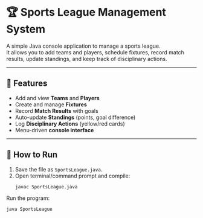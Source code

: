 # 🏆 Sports League Management System
A simple Java console application to manage a sports league.  
It allows you to add teams and players, schedule fixtures, record match results, update standings, and keep track of disciplinary actions.  

---

## 📌 Features
- Add and view **Teams** and **Players**
- Create and manage **Fixtures**
- Record **Match Results** with goals
- Auto-update **Standings** (points, goal difference)
- Log **Disciplinary Actions** (yellow/red cards)
- Menu-driven **console interface**

---

## 🚀 How to Run
1. Save the file as `SportsLeague.java`.
2. Open terminal/command prompt and compile:
   ```bash
   javac SportsLeague.java


Run the program:

    java SportsLeague

